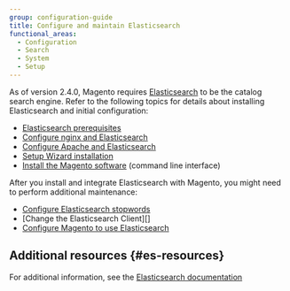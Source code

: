 ```yaml
---
group: configuration-guide
title: Configure and maintain Elasticsearch
functional_areas:
  - Configuration
  - Search
  - System
  - Setup
---
```


As of version 2.4.0, Magento requires [Elasticsearch][] to be the catalog search engine. Refer to the following topics for details about installing Elasticsearch and initial configuration:

*  [Elasticsearch prerequisites][]
*  [Configure nginx and Elasticsearch][]
*  [Configure Apache and Elasticsearch][]
*  [Setup Wizard installation][]
*  [Install the Magento software][] (command line interface)

After you install and integrate Elasticsearch with Magento, you might need to perform additional maintenance:

*  [Configure Elasticsearch stopwords][]
*  [Change the Elasticsearch Client][]
*  [Configure Magento to use Elasticsearch][]

## Additional resources {#es-resources}

For additional information, see the [Elasticsearch documentation][]

<!-- Link Definitions -->
[Elasticsearch prerequisites]: {{page.baseurl}}/install-gde/prereq/elasticsearch.html
[Configure nginx and Elasticsearch]: {{page.baseurl}}/install-gde/prereq/es-config-nginx.html
[Configure Apache and Elasticsearch]: {{page.baseurl}}/install-gde/prereq/es-config-apache.html
[Configure Elasticsearch stopwords]: {{page.baseurl}}/config-guide/elasticsearch/es-config-stopwords.html
[Elasticsearch]: https://www.elastic.co
[Configure Magento to use Elasticsearch]: {{page.baseurl}}/config-guide/elasticsearch/configure-magento.html
[Elasticsearch documentation]: https://www.elastic.co/guide/en/elasticsearch/reference/current/index.html
[Change Elasticsearch Client]: {{page.baseurl}}/config-guide/elasticsearch/es-downgrade.html
[Setup Wizard installation]: {{page.baseurl}}/install-gde/install/web/install-web.html
[Install the Magento software]: {{page.baseurl}}/install-gde/install/cli/install-cli-install.html
